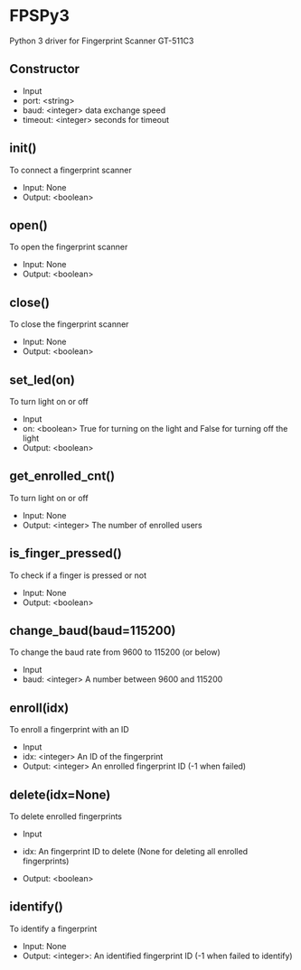 # FPSPy3
Python 3 driver for Fingerprint Scanner GT-511C3

## Constructor
* Input
 * port: \<string\>
 * baud: \<integer\> data exchange speed
 * timeout: \<integer\> seconds for timeout

## init()
To connect a fingerprint scanner
* Input: None
* Output: \<boolean\>

## open()
To open the fingerprint scanner
* Input: None
* Output: \<boolean\>

## close()
To close the fingerprint scanner
* Input: None
* Output: \<boolean\>

## set_led(on)
To turn light on or off
* Input
 * on: \<boolean\> True for turning on the light and False for turning off the light
* Output: \<boolean\>

## get_enrolled_cnt()
To turn light on or off
* Input: None
* Output: \<integer\> The number of enrolled users

## is_finger_pressed()
To check if a finger is pressed or not
* Input: None
* Output: \<boolean\>

## change_baud(baud=115200)
To change the baud rate from 9600 to 115200 (or below)
* Input
 * baud: \<integer\> A number between 9600 and 115200

## enroll(idx)
To enroll a fingerprint with an ID
* Input
 * idx: \<integer\> An ID of the fingerprint
* Output: \<integer\> An enrolled fingerprint ID (-1 when failed)

## delete(idx=None)
To delete enrolled fingerprints
* Input
 * idx: An fingerprint ID to delete (None for deleting all enrolled fingerprints)

* Output: \<boolean\>

## identify()
To identify a fingerprint
* Input: None
* Output: \<integer\>: An identified fingerprint ID (-1 when failed to identify)
